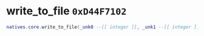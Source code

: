 # write_to_file `0xD44F7102`

```lua
natives.core.write_to_file(_unk0 --[[ integer ]], _unk1 --[[ integer ]], _unk2 --[[ integer ]])
```